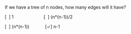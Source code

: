 If we have a tree of n nodes, how many edges will it have?

[&nbsp;&nbsp;] 1 &emsp;&emsp;&emsp;&emsp;&emsp;&emsp;&nbsp; [&nbsp;&nbsp;] (n*(n-1))/2

[&nbsp;&nbsp;] (n*(n-1)) &emsp;&emsp;&emsp; [✓] n-1
